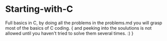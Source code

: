 # Starting-with-C
Full basics in C, by doing all the problems in the problems.md you will grasp most of the basics of C coding.
{ and peeking into the soulutions is not allowed until you haven't tried to solve them several times. :) }
